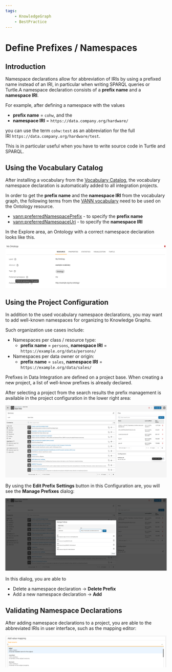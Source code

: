 ```yaml
---
tags:
    - KnowledgeGraph
    - BestPractice
---
```

# Define Prefixes / Namespaces

## Introduction

Namespace declarations allow for abbreviation of IRIs by using a prefixed name instead of an IRI, in particular when writing SPARQL queries or Turtle.A namespace declaration consists of a **prefix name** and a **namespace IRI**.

For example, after defining a namespace with the values

- **prefix name** = `cohw`, and the
- **namespace IRI** = `https://data.company.org/hardware/`

you can use the term `cohw:test` as an abbreviation for the full IRI `https://data.company.org/hardware/test`.

This is in particular useful when you have to write source code in Turtle and SPARQL.

## Using the Vocabulary Catalog

After installing a vocabulary from the [Vocabulary Catalog](/explore-and-author/vocabulary-catalog), the vocabulary namespace declaration is automatically added to all integration projects.

In order to get the **prefix name** and the **namespace IRI** from the vocabulary graph, the following terms from the [VANN vocabulary](https://vocab.org/vann/) need to be used on the Ontology resource.

- [vann:preferredNamespacePrefix](https://vocab.org/vann/#preferredNamespacePrefix) - to specify the **prefix name**
- [vann:preferredNamespaceUri](https://vocab.org/vann/#preferredNamespaceUri) - to specify the **namespace IRI**

In the Explore area, an Ontology with a correct namespace declaration looks like this.

![An ontology (graph) resource in the EXPLORE > Knowledge Graphs view](ontology-graph-resource.png)

## Using the Project Configuration

In addition to the used vocabulary namespace declarations, you may want to add well-known namespaces for organizing to Knowledge Graphs.

Such organization use cases include:

- Namespaces per class / resource type:
    - **prefix name** = `persons`, **namespace IRI** = `https://example.org/data/persons/`
- Namespaces per data owner or origin:
    - **prefix name** = `sales`, **namespace IRI** = `https://example.org/data/sales/`

Prefixes in Data Integration are defined on a project base. When creating a new project, a list of well-know prefixes is already declared.

After selecting a project from the search results the prefix management is available in the project configuration in the lower right area:

![DataIntegration workspace](DI-workspace.png)

By using the **Edit Prefix Settings** button in this Configuration are, you will see the **Manage Prefixes** dialog:

![DataIntegration workspace prefix setup dialog](DI-workspace-prefix-dialog.png)

In this dialog, you are able to

- Delete a namespace declaration → **Delete Prefix**
- Add a new namespace declaration → **Add**

## Validating Namespace Declarations

After adding namespace declarations to a project, you are able to the abbreviated IRIs in user interface, such as the mapping editor:

![Prefixes displayed in the mapping dialogs, e.g. property selection.](prefix-displayed-in-mapping.png)
